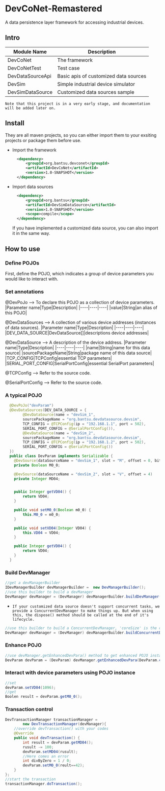# DevCoNet-Remastered

A data persistence layer framework for accessing industrial devices.

## Intro

|Module Name|Description|
|----|----|
|DevCoNet|The framework|
|DevCoNetTest|Test case|
|DevDataSourceApi|Basic apis of customized data sources|
|DevSim|Simple industrial device simulator|
|DevSimDataSource|Customized data sources sample|

`Note that this project is in a very early stage, and documentation will be added later on.`

## Install

They are all maven projects, so you can either import them to your exsiting projects or package them before use.

- Import the framework

  ```xml
    <dependency>
        <groupId>org.bantsu.devconet</groupId>
        <artifactId>DevCoNet</artifactId>
        <version>1.0-SNAPSHOT</version>
    </dependency>
  ```

- Import data sources

  ```xml
    <dependency>
        <groupId>org.bantsu</groupId>
        <artifactId>DevSimDataSource</artifactId>
        <version>1.0-SNAPSHOT</version>
        <scope>compile</scope>
    </dependency>
  ```

  If you have implemented a customized data source, you can also import it in the same way.

## How to use

### Define POJOs
  
  First, define the POJO, which indicates a group of device parameters you would like to interact with.

### Set annotations

@DevPoJo --> To declare this POJO as a collection of device parameters.
|Parameter name|Type|Description|
|----|----|----|
|value|String|an alias of this POJO|

@DevDataSources --> A collection of various device addresses (instances of data sources).
|Parameter name|Type|Description|
|----|----|----|
|DEV_DATA_SOURCE|DevDataSource[]|descriptions device addresses|

@DevDataSource --> A description of the device address.
|Parameter name|Type|Description|
|----|----|----|
|name|String|name for this data source|
|sourcePackageName|String|package name of this data source|
|TCP_CONFIG|TCPConfig|essential TCP parameters|
|SERIAL_PORT_CONFIG|SerialPortConfig|essential SerialPort parameters|

@TCPConfig --> Refer to the source code.

@SerialPortConfig --> Refer to the source code.

### A typical POJO

```java
  @DevPoJo("devParam")
  @DevDataSources(DEV_DATA_SOURCE = {
        @DevDataSource(name = "devSim_1",
        sourcePackageName = "org.bantsu.devdatasource.devsim",
        TCP_CONFIG = @TCPConfig(ip = "192.168.1.1", port = 502),
        SERIAL_PORT_CONFIG = @SerialPortConfig()),
        @DevDataSource(name = "devSim_2",
        sourcePackageName = "org.bantsu.devdatasource.devsim",
        TCP_CONFIG = @TCPConfig(ip = "192.168.1.2", port = 502),
        SERIAL_PORT_CONFIG = @SerialPortConfig())
  })
  public class DevParam implements Serializable {
    @DevSource(dataSourceName = "devSim_1", slot = "M", offset = 0, bitOffset = 0)
    private Boolean M0_0;

    @DevSource(dataSourceName = "devSim_2", slot = "V", offset = 4)
    private Integer MD04;


    public Integer getVD04() {
        return VD04;
    }

    public void setM0_0(Boolean m0_0) {
        this.M0_0 = m0_0;
    }

    public void setVD04(Integer VD04) {
        this.VD04 = VD04;
    }

    public Integer getVD04() {
        return VD04;
    }
  }
```

### Build DevManager

```java
//get a devManagerBuilder
IDevManagerBuilder devManagerBuilder =  new DevManagerBuilder();
//use this builder to build a devManager
DevManager devManager = (DevManager) devManagerBuilder.buildDevManager();
```

- `If your customized data source doesn't support concurrent tasks, we provide a ConcurrentDevManager to make things up. But when using this, the dispose() method should be called at the end of it's lifecycle.`

```java
//use this builder to build a ConcurrentDevManager, 'coreSize' is the corePoolSize of ThreadPool.
DevManager devManager = (DevManager) devManagerBuilder.buildConcurrentDevManager(coreSize);
```

### Enhance POJO

```java
//use devManager.getEnhancedDevPara() method to get enhanced POJO instance
DevParam devParam = (DevParam) devManager.getEnhancedDevPara(DevParam.class);
```

### Interact with device parameters using POJO instance

```java
//set
devParam.setVD04(1096);
//get
Boolen result = devParam.getM0_0();
```

### Transaction control

```java
DevTransactionManager transactionManager =
        new DevTransactionManager(devManager){
    //override devTransaction() with your codes
    @Override
    public void devTransaction() {
        int result = devParam.getMD04();
        rusult -= 100;
        devParam.setMD04(rusult);
        //Here comes an error
        int divByZero = 1 / 0;
        devParam.setM0_0(reult==42);
    }
};
//start the transaction
transactionManager.doTransaction();
```

